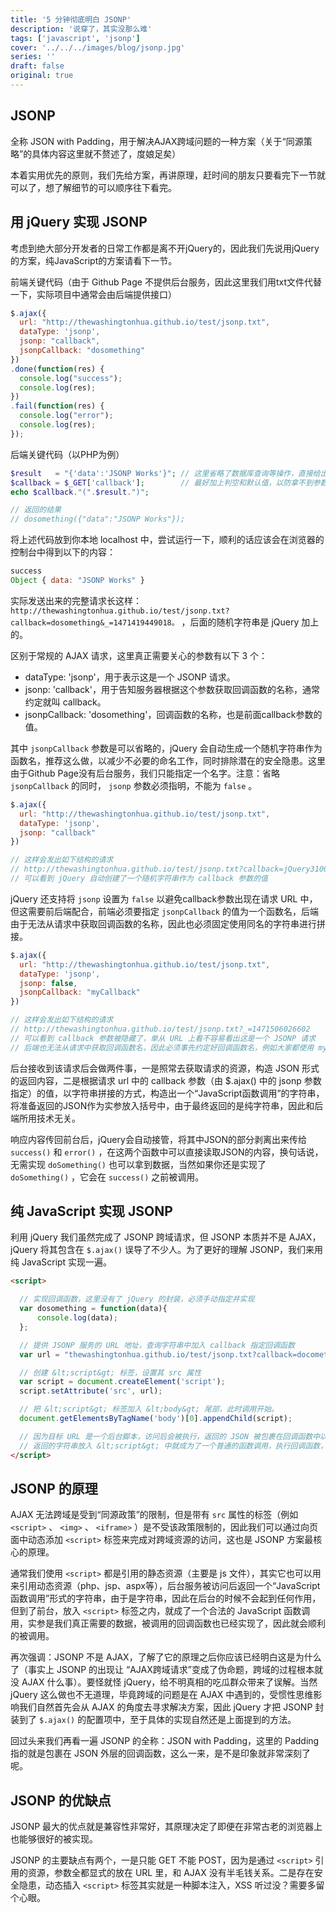 ```yaml
---
title: '5 分钟彻底明白 JSONP'
description: '说穿了，其实没那么难'
tags: ['javascript', 'jsonp']
cover: '../../../images/blog/jsonp.jpg'
series: ''
draft: false
original: true
---
```


## JSONP

全称 JSON with Padding，用于解决AJAX跨域问题的一种方案（关于“同源策略”的具体内容这里就不赘述了，度娘足矣）

本着实用优先的原则，我们先给方案，再讲原理，赶时间的朋友只要看完下一节就可以了，想了解细节的可以顺序往下看完。

## 用 jQuery 实现 JSONP

考虑到绝大部分开发者的日常工作都是离不开jQuery的，因此我们先说用jQuery的方案，纯JavaScript的方案请看下一节。

前端关键代码（由于 Github Page 不提供后台服务，因此这里我们用txt文件代替一下，实际项目中通常会由后端提供接口）

```js
$.ajax({
  url: "http://thewashingtonhua.github.io/test/jsonp.txt",
  dataType: 'jsonp',
  jsonp: "callback",
  jsonpCallback: "dosomething"
})
.done(function(res) {
  console.log("success");
  console.log(res);
})
.fail(function(res) {
  console.log("error");
  console.log(res);
});
```

后端关键代码（以PHP为例）

```php
$result   = "{'data':'JSONP Works'}"; // 这里省略了数据库查询等操作，直接给出返回值
$callback = $_GET['callback'];        // 最好加上判空和默认值，以防拿不到参数
echo $callback."(".$result.")";

// 返回的结果
// dosomething({"data":"JSONP Works"});
```

将上述代码放到你本地 localhost 中，尝试运行一下，顺利的话应该会在浏览器的控制台中得到以下的内容：

```js
success
Object { data: "JSONP Works" }
```

实际发送出来的完整请求长这样： `http://thewashingtonhua.github.io/test/jsonp.txt?callback=dosomething&_=1471419449018。` ，后面的随机字符串是 jQuery 加上的。


区别于常规的 AJAX 请求，这里真正需要关心的参数有以下 3 个：
- dataType: 'jsonp'，用于表示这是一个 JSONP 请求。
- jsonp: 'callback'，用于告知服务器根据这个参数获取回调函数的名称，通常约定就叫 callback。
- jsonpCallback: 'dosomething'，回调函数的名称，也是前面callback参数的值。

其中 `jsonpCallback` 参数是可以省略的，jQuery 会自动生成一个随机字符串作为函数名，推荐这么做，以减少不必要的命名工作，同时排除潜在的安全隐患。这里由于Github Page没有后台服务，我们只能指定一个名字。注意：省略 `jsonpCallback` 的同时， `jsonp` 参数必须指明，不能为 `false` 。

```js
$.ajax({
  url: "http://thewashingtonhua.github.io/test/jsonp.txt",
  dataType: 'jsonp',
  jsonp: "callback"
})

// 这样会发出如下结构的请求
// http://thewashingtonhua.github.io/test/jsonp.txt?callback=jQuery31008590081461589807_1471506026601&amp;_=1471506026602
// 可以看到 jQuery 自动创建了一个随机字符串作为 callback 参数的值
```


jQuery 还支持将 `jsonp` 设置为 `false` 以避免callback参数出现在请求 URL 中，但这需要前后端配合，前端必须要指定 `jsonpCallback` 的值为一个函数名，后端由于无法从请求中获取回调函数的名称，因此也必须固定使用同名的字符串进行拼接。

```js
$.ajax({
  url: "http://thewashingtonhua.github.io/test/jsonp.txt",
  dataType: 'jsonp',
  jsonp: false,
  jsonpCallback: "myCallback"
})

// 这样会发出如下结构的请求
// http://thewashingtonhua.github.io/test/jsonp.txt?_=1471506026602
// 可以看到 callback 参数被隐藏了，单从 URL 上看不容易看出这是一个 JSONP 请求
// 后端也无法从请求中获取回调函数名，因此必须事先约定好回调函数名，例如大家都使用 myCallback
```

后台接收到该请求后会做两件事，一是照常去获取请求的资源，构造 JSON 形式的返回内容，二是根据请求 url 中的 callback 参数（由 $.ajax() 中的 jsonp 参数指定）的值，以字符串拼接的方式，构造出一个“JavaScript函数调用”的字符串，将准备返回的JSON作为实参放入括号中，由于最终返回的是纯字符串，因此和后端所用技术无关。

响应内容传回前台后，jQuery会自动接管，将其中JSON的部分剥离出来传给 `success()` 和 `error()` ，在这两个函数中可以直接读取JSON的内容，换句话说，无需实现 `doSomething()` 也可以拿到数据，当然如果你还是实现了 `doSomething()` ，它会在 `success()` 之前被调用。

## 纯 JavaScript 实现 JSONP

利用 jQuery 我们虽然完成了 JSONP 跨域请求，但 JSONP 本质并不是 AJAX，jQuery 将其包含在  `$.ajax()`  误导了不少人。为了更好的理解 JSONP，我们来用纯 JavaScript 实现一遍。

```html
<script>

  // 实现回调函数，这里没有了 jQuery 的封装，必须手动指定并实现
  var dosomething = function(data){
      console.log(data);
  };

  // 提供 JSONP 服务的 URL 地址，查询字符串中加入 callback 指定回调函数
  var url = "thewashingtonhua.github.io/test/jsonp.txt?callback=docomething";

  // 创建 &lt;script&gt; 标签，设置其 src 属性
  var script = document.createElement('script');
  script.setAttribute('src', url);

  // 把 &lt;script&gt; 标签加入 &lt;body&gt; 尾部，此时调用开始。
  document.getElementsByTagName('body')[0].appendChild(script);

  // 因为目标 URL 是一个后台脚本，访问后会被执行，返回的 JSON 被包裹在回调函数中以字符串的形式被返回。
  // 返回的字符串放入 &lt;script&gt; 中就成为了一个普通的函数调用，执行回调函数，返回的 JSON 数据作为实参被传给了回调函数。
</script>
```

## JSONP 的原理

AJAX 无法跨域是受到“同源政策”的限制，但是带有 `src` 属性的标签（例如 `<script>` 、 `<img>` 、 `<iframe>` ）是不受该政策限制的，因此我们可以通过向页面中动态添加 `<script>` 标签来完成对跨域资源的访问，这也是 JSONP 方案最核心的原理。

通常我们使用 `<script>` 都是引用的静态资源（主要是 js 文件），其实它也可以用来引用动态资源（php、jsp、aspx等），后台服务被访问后返回一个“JavaScript函数调用”形式的字符串，由于是字符串，因此在后台的时候不会起到任何作用，但到了前台，放入 `<script>` 标签之内，就成了一个合法的 JavaScript 函数调用，实参是我们真正需要的数据，被调用的回调函数也已经实现了，因此就会顺利的被调用。

再次强调：JSONP 不是 AJAX，了解了它的原理之后你应该已经明白这是为什么了（事实上 JSONP 的出现让 “AJAX跨域请求”变成了伪命题，跨域的过程根本就没 AJAX 什么事）。要怪就怪 jQuery，给不明真相的吃瓜群众带来了误解。当然 jQuery 这么做也不无道理，毕竟跨域的问题是在 AJAX 中遇到的，受惯性思维影响我们自然首先会从 AJAX 的角度去寻求解决方案，因此 jQuery 才把 JSONP 封装到了 `$.ajax()` 的配置项中，至于具体的实现自然还是上面提到的方法。

回过头来我们再看一遍 JSONP 的全称：JSON with Padding，这里的 Padding 指的就是包裹在 JSON 外层的回调函数，这么一来，是不是印象就非常深刻了呢。

## JSONP 的优缺点

JSONP 最大的优点就是兼容性非常好，其原理决定了即便在非常古老的浏览器上也能够很好的被实现。

JSONP 的主要缺点有两个，一是只能 GET 不能 POST，因为是通过 `<script>` 引用的资源，参数全都显式的放在 URL 里，和 AJAX 没有半毛钱关系。二是存在安全隐患，动态插入 `<script>` 标签其实就是一种脚本注入，XSS 听过没？需要多留个心眼。
